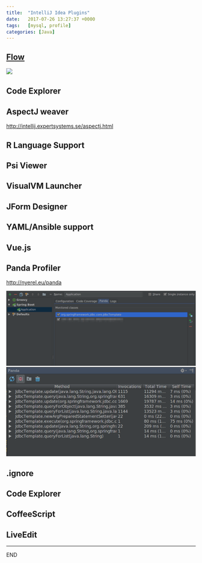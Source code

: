 ```yaml
---
title:  "IntelliJ Idea Plugins"
date:   2017-07-26 13:27:37 +0000
tags:   [mysql, profile]
categories: [Java]
---
```


## [Flow](http://findtheflow.io/)
![](http://findtheflow.io/images/demo.gif)

## Code Explorer

## AspectJ weaver
http://intellij.expertsystems.se/aspectj.html

## R Language Support

## Psi Viewer

## VisualVM Launcher

## JForm Designer

## YAML/Ansible support

## Vue.js

## Panda Profiler
http://nyerel.eu/panda

![](./resources/2017-07-26-idea-plugins/panda1.png)
![](./resources/2017-07-26-idea-plugins/panda2.png)

## .ignore

## Code Explorer

## CoffeeScript

## LiveEdit



---
END

